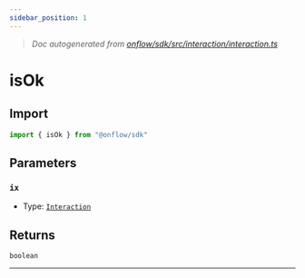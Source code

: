 ```yaml
---
sidebar_position: 1
---
```


> _Doc autogenerated from [onflow/sdk/src/interaction/interaction.ts](https://github.com/onflow/fcl-js/tree/master/packages/sdk/src/interaction/interaction.ts)_

# isOk


## Import

```typescript
import { isOk } from "@onflow/sdk"
```


## Parameters

### `ix` 
- Type: [`Interaction`](../types#interaction)



## Returns

`boolean`


---
